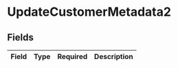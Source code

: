 # UpdateCustomerMetadata2


## Fields

| Field       | Type        | Required    | Description |
| ----------- | ----------- | ----------- | ----------- |